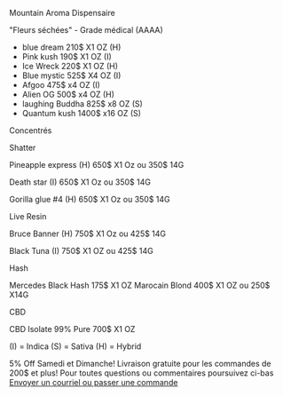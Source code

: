 Mountain Aroma Dispensaire

 "Fleurs séchées" - Grade médical (AAAA)

- blue dream 210$  X1 OZ (H)
- Pink kush 190$  X1 OZ (I)
- Ice Wreck 220$ X1 OZ (H)
- Blue mystic 525$ X4 OZ (I)
- Afgoo  475$ x4 OZ (I)
- Alien OG 500$ x4 OZ (H)
- laughing Buddha 825$ x8 OZ (S)
- Quantum kush 1400$  x16 OZ (S)

Concentrés

Shatter

Pineapple express (H) 650$ X1 Oz ou 350$ 14G

Death star (I) 650$ X1 Oz ou 350$ 14G

Gorilla glue #4 (H) 650$ X1 Oz ou 350$ 14G


Live Resin

Bruce Banner (H) 750$ X1 Oz ou 425$ 14G

Black Tuna (I) 750$ X1 OZ ou 425$ 14G

Hash

Mercedes Black Hash 175$ X1 OZ
Marocain Blond 400$ X1 OZ ou 250$ X14G

CBD

CBD Isolate 99% Pure 700$ X1 OZ

(I) = Indica
(S) = Sativa
(H) = Hybrid

5% Off Samedi et Dimanche!
Livraison gratuite pour les commandes de 200$ et plus!
<a>Pour toutes questions ou commentaires poursuivez ci-bas </br> <a href="mailto:visionerf33@protonmail.com">Envoyer un courriel ou passer une commande</a>
